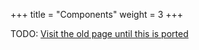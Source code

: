 +++
title = "Components"
weight = 3
+++

TODO: [Visit the old page until this is ported](https://old.alchitry.com/components)